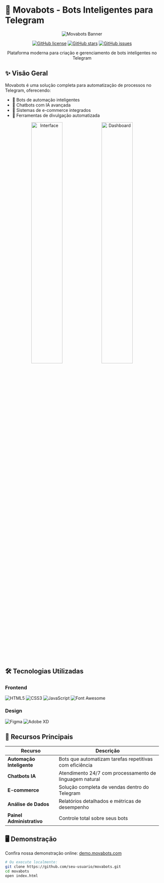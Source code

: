 # 🚀 Movabots - Bots Inteligentes para Telegram

<div align="center">
  <img src="https://via.placeholder.com/800x400/7c3aed/ffffff?text=Movabots+Platform" alt="Movabots Banner">
  
  [![GitHub license](https://img.shields.io/github/license/seu-usuario/movabots?color=7c3aed)](LICENSE)
  [![GitHub stars](https://img.shields.io/github/stars/seu-usuario/movabots?color=7c3aed)](https://github.com/seu-usuario/movabots/stargazers)
  [![GitHub issues](https://img.shields.io/github/issues/seu-usuario/movabots?color=7c3aed)](https://github.com/seu-usuario/movabots/issues)
  
  Plataforma moderna para criação e gerenciamento de bots inteligentes no Telegram
</div>

## ✨ Visão Geral

Movabots é uma solução completa para automatização de processos no Telegram, oferecendo:

- 🤖 Bots de automação inteligentes
- 💬 Chatbots com IA avançada
- 🛒 Sistemas de e-commerce integrados
- 📢 Ferramentas de divulgação automatizada

<div align="center">
  <img src="https://via.placeholder.com/600x300/7c3aed/ffffff?text=Interface+Modern" alt="Interface" width="45%">
  <img src="https://via.placeholder.com/600x300/8b5cf6/ffffff?text=Dashboard+Elegante" alt="Dashboard" width="45%">
</div>

## 🛠 Tecnologias Utilizadas

### Frontend
![HTML5](https://img.shields.io/badge/HTML5-E34F26?style=for-the-badge&logo=html5&logoColor=white)
![CSS3](https://img.shields.io/badge/CSS3-1572B6?style=for-the-badge&logo=css3&logoColor=white)
![JavaScript](https://img.shields.io/badge/JavaScript-F7DF1E?style=for-the-badge&logo=javascript&logoColor=black)
![Font Awesome](https://img.shields.io/badge/Font_Awesome-339AF0?style=for-the-badge&logo=fontawesome&logoColor=white)

### Design
![Figma](https://img.shields.io/badge/Figma-F24E1E?style=for-the-badge&logo=figma&logoColor=white)
![Adobe XD](https://img.shields.io/badge/Adobe%20XD-470137?style=for-the-badge&logo=Adobe%20XD&logoColor=#FF61F6)

## 🌟 Recursos Principais

| Recurso | Descrição |
|---------|-----------|
| **Automação Inteligente** | Bots que automatizam tarefas repetitivas com eficiência |
| **Chatbots IA** | Atendimento 24/7 com processamento de linguagem natural |
| **E-commerce** | Solução completa de vendas dentro do Telegram |
| **Análise de Dados** | Relatórios detalhados e métricas de desempenho |
| **Painel Administrativo** | Controle total sobre seus bots |

## 🖥 Demonstração

Confira nossa demonstração online: [demo.movabots.com](https://demo.movabots.com)

```bash
# Ou execute localmente:
git clone https://github.com/seu-usuario/movabots.git
cd movabots
open index.html